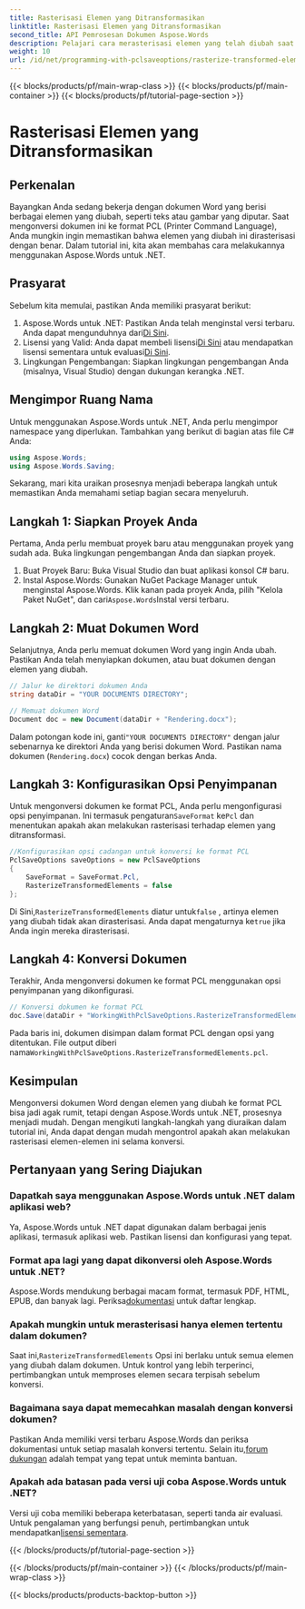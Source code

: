 ```yaml
---
title: Rasterisasi Elemen yang Ditransformasikan
linktitle: Rasterisasi Elemen yang Ditransformasikan
second_title: API Pemrosesan Dokumen Aspose.Words
description: Pelajari cara merasterisasi elemen yang telah diubah saat mengonversi dokumen Word ke format PCL menggunakan Aspose.Words untuk .NET. Panduan langkah demi langkah disertakan.
weight: 10
url: /id/net/programming-with-pclsaveoptions/rasterize-transformed-elements/
---
```


{{< blocks/products/pf/main-wrap-class >}}
{{< blocks/products/pf/main-container >}}
{{< blocks/products/pf/tutorial-page-section >}}

# Rasterisasi Elemen yang Ditransformasikan

## Perkenalan

Bayangkan Anda sedang bekerja dengan dokumen Word yang berisi berbagai elemen yang diubah, seperti teks atau gambar yang diputar. Saat mengonversi dokumen ini ke format PCL (Printer Command Language), Anda mungkin ingin memastikan bahwa elemen yang diubah ini dirasterisasi dengan benar. Dalam tutorial ini, kita akan membahas cara melakukannya menggunakan Aspose.Words untuk .NET.

## Prasyarat

Sebelum kita memulai, pastikan Anda memiliki prasyarat berikut:

1.  Aspose.Words untuk .NET: Pastikan Anda telah menginstal versi terbaru. Anda dapat mengunduhnya dari[Di Sini](https://releases.aspose.com/words/net/).
2.  Lisensi yang Valid: Anda dapat membeli lisensi[Di Sini](https://purchase.aspose.com/buy) atau mendapatkan lisensi sementara untuk evaluasi[Di Sini](https://purchase.aspose.com/temporary-license/).
3. Lingkungan Pengembangan: Siapkan lingkungan pengembangan Anda (misalnya, Visual Studio) dengan dukungan kerangka .NET.

## Mengimpor Ruang Nama

Untuk menggunakan Aspose.Words untuk .NET, Anda perlu mengimpor namespace yang diperlukan. Tambahkan yang berikut di bagian atas file C# Anda:

```csharp
using Aspose.Words;
using Aspose.Words.Saving;
```

Sekarang, mari kita uraikan prosesnya menjadi beberapa langkah untuk memastikan Anda memahami setiap bagian secara menyeluruh.

## Langkah 1: Siapkan Proyek Anda

Pertama, Anda perlu membuat proyek baru atau menggunakan proyek yang sudah ada. Buka lingkungan pengembangan Anda dan siapkan proyek.

1. Buat Proyek Baru: Buka Visual Studio dan buat aplikasi konsol C# baru.
2.  Instal Aspose.Words: Gunakan NuGet Package Manager untuk menginstal Aspose.Words. Klik kanan pada proyek Anda, pilih "Kelola Paket NuGet", dan cari`Aspose.Words`Instal versi terbaru.

## Langkah 2: Muat Dokumen Word

Selanjutnya, Anda perlu memuat dokumen Word yang ingin Anda ubah. Pastikan Anda telah menyiapkan dokumen, atau buat dokumen dengan elemen yang diubah.

```csharp
// Jalur ke direktori dokumen Anda
string dataDir = "YOUR DOCUMENTS DIRECTORY";

// Memuat dokumen Word
Document doc = new Document(dataDir + "Rendering.docx");
```

 Dalam potongan kode ini, ganti`"YOUR DOCUMENTS DIRECTORY"` dengan jalur sebenarnya ke direktori Anda yang berisi dokumen Word. Pastikan nama dokumen (`Rendering.docx`) cocok dengan berkas Anda.

## Langkah 3: Konfigurasikan Opsi Penyimpanan

 Untuk mengonversi dokumen ke format PCL, Anda perlu mengonfigurasi opsi penyimpanan. Ini termasuk pengaturan`SaveFormat` ke`Pcl` dan menentukan apakah akan melakukan rasterisasi terhadap elemen yang ditransformasi.

```csharp
//Konfigurasikan opsi cadangan untuk konversi ke format PCL
PclSaveOptions saveOptions = new PclSaveOptions
{
    SaveFormat = SaveFormat.Pcl,
    RasterizeTransformedElements = false
};
```

 Di Sini,`RasterizeTransformedElements` diatur untuk`false` , artinya elemen yang diubah tidak akan dirasterisasi. Anda dapat mengaturnya ke`true` jika Anda ingin mereka dirasterisasi.

## Langkah 4: Konversi Dokumen

Terakhir, Anda mengonversi dokumen ke format PCL menggunakan opsi penyimpanan yang dikonfigurasi.

```csharp
// Konversi dokumen ke format PCL
doc.Save(dataDir + "WorkingWithPclSaveOptions.RasterizeTransformedElements.pcl", saveOptions);
```

 Pada baris ini, dokumen disimpan dalam format PCL dengan opsi yang ditentukan. File output diberi nama`WorkingWithPclSaveOptions.RasterizeTransformedElements.pcl`.

## Kesimpulan

Mengonversi dokumen Word dengan elemen yang diubah ke format PCL bisa jadi agak rumit, tetapi dengan Aspose.Words untuk .NET, prosesnya menjadi mudah. Dengan mengikuti langkah-langkah yang diuraikan dalam tutorial ini, Anda dapat dengan mudah mengontrol apakah akan melakukan rasterisasi elemen-elemen ini selama konversi.

## Pertanyaan yang Sering Diajukan

### Dapatkah saya menggunakan Aspose.Words untuk .NET dalam aplikasi web?  
Ya, Aspose.Words untuk .NET dapat digunakan dalam berbagai jenis aplikasi, termasuk aplikasi web. Pastikan lisensi dan konfigurasi yang tepat.

### Format apa lagi yang dapat dikonversi oleh Aspose.Words untuk .NET?  
Aspose.Words mendukung berbagai macam format, termasuk PDF, HTML, EPUB, dan banyak lagi. Periksa[dokumentasi](https://reference.aspose.com/words/net/) untuk daftar lengkap.

### Apakah mungkin untuk merasterisasi hanya elemen tertentu dalam dokumen?  
 Saat ini,`RasterizeTransformedElements` Opsi ini berlaku untuk semua elemen yang diubah dalam dokumen. Untuk kontrol yang lebih terperinci, pertimbangkan untuk memproses elemen secara terpisah sebelum konversi.

### Bagaimana saya dapat memecahkan masalah dengan konversi dokumen?  
 Pastikan Anda memiliki versi terbaru Aspose.Words dan periksa dokumentasi untuk setiap masalah konversi tertentu. Selain itu,[forum dukungan](https://forum.aspose.com/c/words/8) adalah tempat yang tepat untuk meminta bantuan.

### Apakah ada batasan pada versi uji coba Aspose.Words untuk .NET?  
 Versi uji coba memiliki beberapa keterbatasan, seperti tanda air evaluasi. Untuk pengalaman yang berfungsi penuh, pertimbangkan untuk mendapatkan[lisensi sementara](https://purchase.aspose.com/temporary-license/).

{{< /blocks/products/pf/tutorial-page-section >}}

{{< /blocks/products/pf/main-container >}}
{{< /blocks/products/pf/main-wrap-class >}}

{{< blocks/products/products-backtop-button >}}
